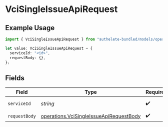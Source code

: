 # VciSingleIssueApiRequest

## Example Usage

```typescript
import { VciSingleIssueApiRequest } from "authelete-bundled/models/operations";

let value: VciSingleIssueApiRequest = {
  serviceId: "<id>",
  requestBody: {},
};
```

## Fields

| Field                                                                                              | Type                                                                                               | Required                                                                                           | Description                                                                                        |
| -------------------------------------------------------------------------------------------------- | -------------------------------------------------------------------------------------------------- | -------------------------------------------------------------------------------------------------- | -------------------------------------------------------------------------------------------------- |
| `serviceId`                                                                                        | *string*                                                                                           | :heavy_check_mark:                                                                                 | A service ID.                                                                                      |
| `requestBody`                                                                                      | [operations.VciSingleIssueApiRequestBody](../../models/operations/vcisingleissueapirequestbody.md) | :heavy_check_mark:                                                                                 | N/A                                                                                                |